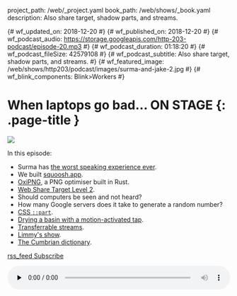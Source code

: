 project_path: /web/_project.yaml
book_path: /web/shows/_book.yaml
description: Also share target, shadow parts, and streams.

{# wf_updated_on: 2018-12-20 #}
{# wf_published_on: 2018-12-20 #}
{# wf_podcast_audio: https://storage.googleapis.com/http-203-podcast/episode-20.mp3 #}
{# wf_podcast_duration: 01:18:20 #}
{# wf_podcast_fileSize: 42579108 #}
{# wf_podcast_subtitle: Also share target, shadow parts, and streams. #}
{# wf_featured_image: /web/shows/http203/podcast/images/surma-and-jake-2.jpg #}
{# wf_blink_components: Blink>Workers #}

# When laptops go bad… ON STAGE {: .page-title }

<img src="/web/shows/http203/podcast/images/surma-and-jake-2.jpg" class="attempt-right">

In this episode:

* Surma has [the worst speaking experience ever](https://youtu.be/P-oysz0NKCo?t=742).
* We built [squoosh.app](https://squoosh.app).
* [OxiPNG](https://github.com/shssoichiro/oxipng), a PNG optimiser built in Rust.
* [Web Share Target Level 2](https://wicg.github.io/web-share-target/level-2/).
* Should computers be seen and not heard?
* How many Google servers does it take to generate a random number?
* [CSS `::part`](https://drafts.csswg.org/css-shadow-parts/).
* [Drying a basin with a motion-activated tap](https://twitter.com/jaffathecake/status/1060885922642767872).
* [Transferrable streams](https://github.com/whatwg/streams/blob/master/transferable-streams-explainer.md).
* [Limmy's show](https://www.youtube.com/watch?v=PzKo1JPNf4s).
* [The Cumbrian dictionary](http://www.cumbriandictionary.co.uk/).


<a href="http://feeds.feedburner.com/Http203Podcast">
  <span class="material-icons">rss_feed</span>
  Subscribe
</a>

<audio style="width: 100%" src="https://storage.googleapis.com/http-203-podcast/episode-20.mp3"
controls preload="none"></audio>
